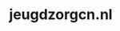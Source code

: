 ---
layout: post
title:  "jeugdzorgcn.nl"
internal_url:  "/dutchgov/jeugdzorgcn.nl.html"
subdomains_count: 2
all_subdomains_count: 2
urls_count: 2
ssl_rank: 0
http_rank: 75
url_link: /data/jeugdzorgcn.nl/urls.txt
all_subdomains_link: /data/jeugdzorgcn.nl/all_subdomains.txt
subdomains_link: /data/jeugdzorgcn.nl/subdomains.txt
categories: dutchgov
---